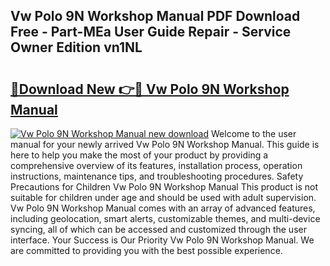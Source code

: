 ## Vw Polo 9N Workshop Manual PDF Download Free - Part-MEa User Guide Repair - Service Owner Edition vn1NL

# <h2><a href="http://cf12824.oget.top/?id=Vw+Polo+9N+Workshop+Manual">🔗Download New 👉🔴 Vw Polo 9N Workshop Manual</a></h2>

[![Vw Polo 9N Workshop Manual new download](https://i.imgur.com/5g1atiW.png)](http://cf12824.oget.top/?id=Vw+Polo+9N+Workshop+Manual)
Welcome to the user manual for your newly arrived Vw Polo 9N Workshop Manual. This guide is here to help you make the most of your product by providing a comprehensive overview of its features, installation process, operation instructions, maintenance tips, and troubleshooting procedures. Safety Precautions for Children Vw Polo 9N Workshop Manual This product is not suitable for children under age and should be used with adult supervision. Vw Polo 9N Workshop Manual comes with an array of advanced features, including geolocation, smart alerts, customizable themes, and multi-device syncing, all of which can be accessed and customized through the user interface. Your Success is Our Priority Vw Polo 9N Workshop Manual. We are committed to providing you with the best possible experience.
